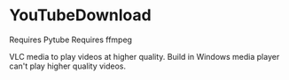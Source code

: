 # YouTubeDownload

Requires Pytube 
Requires ffmpeg 

VLC media to play videos at higher quality. Build in Windows media player can't play higher quality videos.